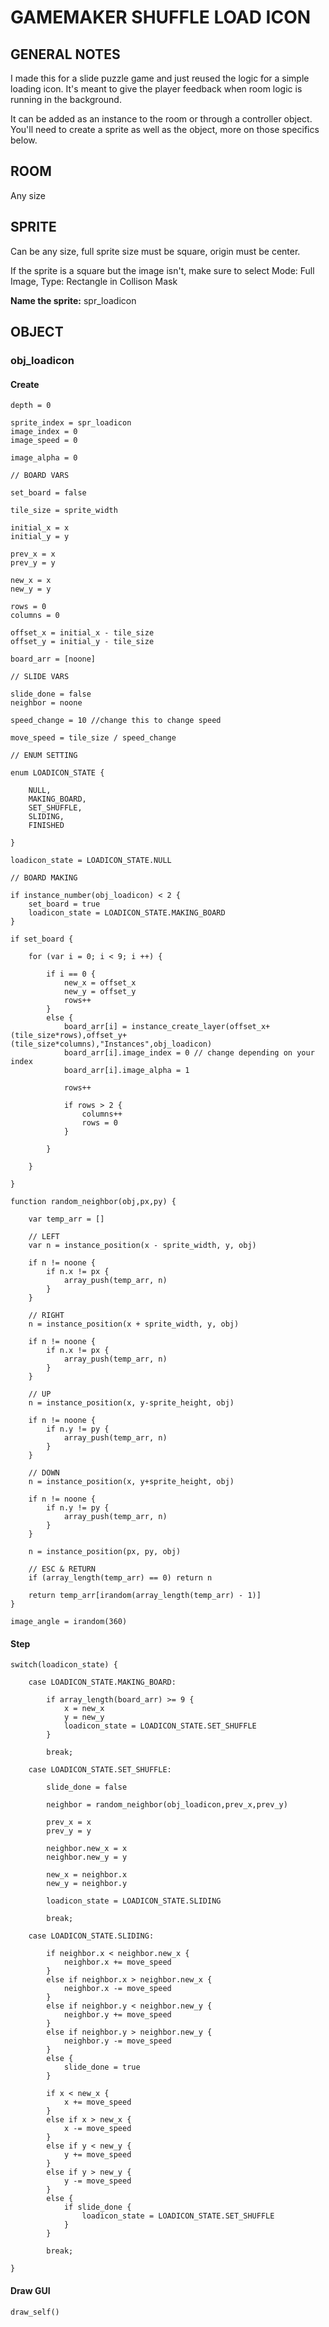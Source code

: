 # GAMEMAKER SHUFFLE LOAD ICON

## **GENERAL NOTES**

I made this for a slide puzzle game and just reused the logic for a simple loading icon. It's meant to give the player feedback when room logic is running in the background. 

It can be added as an instance to the room or through a controller object. You'll need to create a sprite as well as the object, more on those specifics below.

## **ROOM**

Any size


## **SPRITE**

Can be any size, full sprite size must be square, origin must be center. 

If the sprite is a square but the image isn't, make sure to select Mode: Full Image, Type: Rectangle in Collison Mask

**Name the sprite:** spr_loadicon


## **OBJECT**

### **obj_loadicon**

#### **Create**

```gml
depth = 0

sprite_index = spr_loadicon
image_index = 0
image_speed = 0

image_alpha = 0

// BOARD VARS

set_board = false

tile_size = sprite_width

initial_x = x
initial_y = y

prev_x = x
prev_y = y

new_x = x
new_y = y

rows = 0
columns = 0

offset_x = initial_x - tile_size
offset_y = initial_y - tile_size

board_arr = [noone]

// SLIDE VARS

slide_done = false
neighbor = noone

speed_change = 10 //change this to change speed

move_speed = tile_size / speed_change

// ENUM SETTING

enum LOADICON_STATE	{
	
	NULL,
	MAKING_BOARD,
	SET_SHUFFLE,
	SLIDING,
	FINISHED
	
}

loadicon_state = LOADICON_STATE.NULL

// BOARD MAKING

if instance_number(obj_loadicon) < 2 {
	set_board = true
	loadicon_state = LOADICON_STATE.MAKING_BOARD
}

if set_board {

	for (var i = 0; i < 9; i ++) {
	
		if i == 0 {
			new_x = offset_x
			new_y = offset_y
			rows++
		}
		else {
			board_arr[i] = instance_create_layer(offset_x+(tile_size*rows),offset_y+(tile_size*columns),"Instances",obj_loadicon)
			board_arr[i].image_index = 0 // change depending on your index
			board_arr[i].image_alpha = 1
			
			rows++
			
			if rows > 2 {
				columns++
				rows = 0
			}
			
		}
	
	}
	
}

function random_neighbor(obj,px,py) {
	
    var temp_arr = []

	// LEFT
    var n = instance_position(x - sprite_width, y, obj)
	
	if n != noone {
		if n.x != px {
			array_push(temp_arr, n)
		}
	}
	
	// RIGHT
	n = instance_position(x + sprite_width, y, obj)
	
	if n != noone {
		if n.x != px {
			array_push(temp_arr, n)
		}
	}
	
	// UP
    n = instance_position(x, y-sprite_height, obj)
	
	if n != noone {
		if n.y != py {
			array_push(temp_arr, n)
		}
	}
	
	// DOWN
	n = instance_position(x, y+sprite_height, obj)
	
	if n != noone {
		if n.y != py {
			array_push(temp_arr, n)
		}
	}
	
	n = instance_position(px, py, obj)

	// ESC & RETURN
    if (array_length(temp_arr) == 0) return n
	
    return temp_arr[irandom(array_length(temp_arr) - 1)]
}

image_angle = irandom(360)

```

#### **Step**

```gml
switch(loadicon_state) {

	case LOADICON_STATE.MAKING_BOARD:
	
		if array_length(board_arr) >= 9 {
			x = new_x
			y = new_y
			loadicon_state = LOADICON_STATE.SET_SHUFFLE
		}
	
		break;
		
	case LOADICON_STATE.SET_SHUFFLE:
	
		slide_done = false
		
		neighbor = random_neighbor(obj_loadicon,prev_x,prev_y)
		
		prev_x = x
		prev_y = y
		
		neighbor.new_x = x
		neighbor.new_y = y
		
		new_x = neighbor.x
		new_y = neighbor.y
		
		loadicon_state = LOADICON_STATE.SLIDING

		break;
		
	case LOADICON_STATE.SLIDING:
	
		if neighbor.x < neighbor.new_x {
			neighbor.x += move_speed	
		}
		else if neighbor.x > neighbor.new_x {
			neighbor.x -= move_speed	
		}
		else if neighbor.y < neighbor.new_y {
			neighbor.y += move_speed	
		}
		else if neighbor.y > neighbor.new_y {
			neighbor.y -= move_speed	
		}
		else {
			slide_done = true
		}
	
		if x < new_x {
			x += move_speed	
		}
		else if x > new_x {
			x -= move_speed	
		}
		else if y < new_y {
			y += move_speed	
		}
		else if y > new_y {
			y -= move_speed	
		}
		else {
			if slide_done {
				loadicon_state = LOADICON_STATE.SET_SHUFFLE	
			}
		}
		
		break;
	
}
```



#### **Draw GUI**

```gml
draw_self()
```
